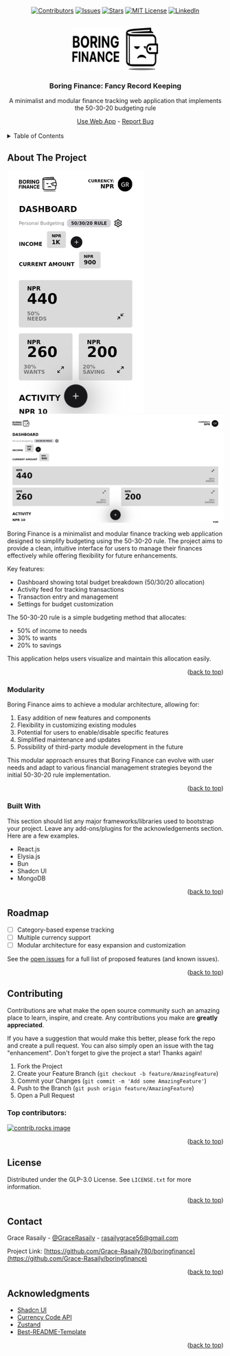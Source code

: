 <a id="readme-top"></a>
<div align="center">

[![Contributors](https://img.shields.io/github/contributors/Grace-Rasaily780/boringfinance?style=for-the-badge
)](https://github.com/Grace-Rasaily780/boringfinance/graphs/contributors)
[![Issues](https://img.shields.io/github/issues/Grace-Rasaily780/boringfinance?style=for-the-badge
)](https://github.com/Grace-Rasaily780/boringfinance/issues)
[![Stars](https://img.shields.io/github/stars/Grace-Rasaily780/boringfinance?style=for-the-badge)](https://github.com/Grace-Rasaily780/boringfinance/stargazers)
[![MIT License](https://img.shields.io/github/license/Grace-Rasaily780/boringfinance?style=for-the-badge)](https://github.com/Grace-Rasaily780/boringfinance/blob/main/LICENSE.txt)
[![LinkedIn](https://img.shields.io/badge/-LinkedIn-black.svg?style=for-the-badge&logo=linkedin&colorB=555)](https://www.linkedin.com/in/grace-rasaily-a53263206/)
</div>

<br />

<div align="center">
  <a href="https://boring-finance.vercel.app">
    <img src="assets/logo.svg" alt="Logo" width="200" height="100">
  </a>

  <h3 align="center">Boring Finance: Fancy Record Keeping</h3>
</div>

  <p align="center">
  A minimalist and modular finance tracking web application that implements the 50-30-20 budgeting rule
  </p>

  <div align="center">
    <a href="https://boring-finance.vercel.app">Use Web App</a>
    -
    <a href="https://github.com/Grace-Rasaily/boringfinance/issues/new?labels=bug&template=bug-report---.md">Report Bug</a>
  </div>

<br />

<details>
  <summary>Table of Contents</summary>
  <ol>
    <li>
      <a href="#about-the-project">About The Project</a>
      <ul>
        <li><a href="#built-with">Built With</a></li>
      </ul>
    </li>
    <li><a href="#usage">Usage</a></li>
    <li><a href="#roadmap">Roadmap</a></li>
    <li><a href="#contributing">Contributing</a></li>
    <li><a href="#license">License</a></li>
    <li><a href="#contact">Contact</a></li>
    <li><a href="#acknowledgments">Acknowledgments</a></li>
  </ol>
</details>

## About The Project

[![Mobile Screen Shot](assets/mobile_screen_ss.png)](assets/mobile_screen_ss.png)
[![Laptop Screen Shot](assets/medium_screen_ss.png)](assets/medium_screen_ss.png)

Boring Finance is a minimalist and modular finance tracking web application designed to simplify budgeting using the 50-30-20 rule. The project aims to provide a clean, intuitive interface for users to manage their finances effectively while offering flexibility for future enhancements.

Key features:
* Dashboard showing total budget breakdown (50/30/20 allocation)
* Activity feed for tracking transactions
* Transaction entry and management
* Settings for budget customization

The 50-30-20 rule is a simple budgeting method that allocates:
* 50% of income to needs
* 30% to wants
* 20% to savings

This application helps users visualize and maintain this allocation easily.

<p align="right">(<a href="#readme-top">back to top</a>)</p>

### Modularity

Boring Finance aims to achieve a modular architecture, allowing for:

1. Easy addition of new features and components
2. Flexibility in customizing existing modules
3. Potential for users to enable/disable specific features
4. Simplified maintenance and updates
5. Possibility of third-party module development in the future

This modular approach ensures that Boring Finance can evolve with user needs and adapt to various financial management strategies beyond the initial 50-30-20 rule implementation.

<p align="right">(<a href="#readme-top">back to top</a>)</p>

### Built With

This section should list any major frameworks/libraries used to bootstrap your project. Leave any add-ons/plugins for the acknowledgements section. Here are a few examples.

* React.js
* Elysia.js
* Bun
* Shadcn UI
* MongoDB

<p align="right">(<a href="#readme-top">back to top</a>)</p>

## Roadmap

- [ ] Category-based expense tracking
- [ ] Multiple currency support
- [ ] Modular architecture for easy expansion and customization

See the [open issues](https://github.com/Grace-Rasaily780/boringfinance/issues) for a full list of proposed features (and known issues).

<p align="right">(<a href="#readme-top">back to top</a>)</p>

## Contributing

Contributions are what make the open source community such an amazing place to learn, inspire, and create. Any contributions you make are **greatly appreciated**.

If you have a suggestion that would make this better, please fork the repo and create a pull request. You can also simply open an issue with the tag "enhancement".
Don't forget to give the project a star! Thanks again!

1. Fork the Project
2. Create your Feature Branch (`git checkout -b feature/AmazingFeature`)
3. Commit your Changes (`git commit -m 'Add some AmazingFeature'`)
4. Push to the Branch (`git push origin feature/AmazingFeature`)
5. Open a Pull Request

### Top contributors:

<a href="https://github.com/Grace-Rasaily780/boringfinance/graphs/contributors">
  <img src="https://contrib.rocks/image?repo=Grace-Rasaily780/boringfinance" alt="contrib.rocks image" />
</a>

<p align="right">(<a href="#readme-top">back to top</a>)</p>

## License

Distributed under the GLP-3.0 License. See `LICENSE.txt` for more information.

<p align="right">(<a href="#readme-top">back to top</a>)</p>

## Contact

Grace Rasaily - [@GraceRasaily](https://www.linkedin.com/in/grace-rasaily-a53263206/) - rasailygrace56@gmail.com

Project Link: [https://github.com/Grace-Rasaily780/boringfinance](https://github.com/Grace-Rasaily/boringfinance)

<p align="right">(<a href="#readme-top">back to top</a>)</p>

## Acknowledgments

* [Shadcn UI](https://ui.shadcn.com)
* [Currency Code API](https://github.com/carlosvin/currencies-map)
* [Zustand](https://zustand-demo.pmnd.rs)
* [Best-README-Template](https://github.com/othneildrew/Best-README-Template)

<p align="right">(<a href="#readme-top">back to top</a>)</p>

